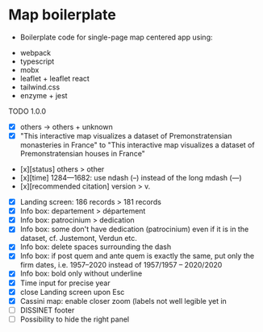 # Map boilerplate

- Boilerplate code for single-page map centered app using:

* webpack
* typescript
* mobx
* leaflet + leaflet react
* tailwind.css
* enzyme + jest

TODO 1.0.0

- [x] others -> others + unknown
- [x] "This interactive map visualizes a dataset of Premonstratensian monasteries in France" to "This interactive map visualizes a dataset of Premonstratensian houses in France"
- [x][status] others > other
- [x][time] 1284—1682: use ndash (–) instead of the long mdash (—)
- [x][recommended citation] version > v.
- [x] Landing screen: 186 records > 181 records
- [x] Info box: departement > département
- [x] Info box: patrocinium > dedication
- [x] Info box: some don't have dedication (patrocinium) even if it is in the dataset, cf. Justemont, Verdun etc.
- [x] Info box: delete spaces surrounding the dash
- [x] Info box: if post quem and ante quem is exactly the same, put only the firm dates, i.e. 1957–2020 instead of 1957/1957 – 2020/2020
- [x] Info box: bold only without underline
- [x] Time input for precise year
- [x] close Landing screen upon Esc
- [x] Cassini map: enable closer zoom (labels not well legible yet in
- [ ] DISSINET footer
- [ ] Possibility to hide the right panel
